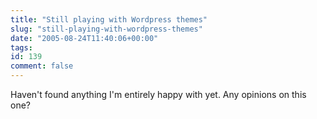 ```yaml
---
title: "Still playing with Wordpress themes"
slug: "still-playing-with-wordpress-themes"
date: "2005-08-24T11:40:06+00:00"
tags:
id: 139
comment: false
---
```


Haven't found anything I'm entirely happy with yet. Any opinions on this one?
